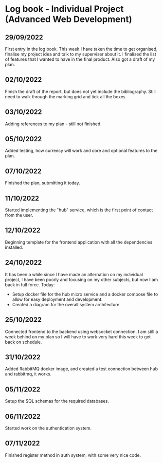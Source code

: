 # Log book - Individual Project (Advanced Web Development)

## 29/09/2022
First entry in the log book. This week I have taken the time to get organised, finalise my project idea and talk to my superviser about it. I finalised the list of features that I wanted to have in the final product. Also got a draft of my plan.

## 02/10/2022
Finish the draft of the report, but does not yet include the bibliography. Still need to walk through the marking grid and tick all the boxes.

## 03/10/2022
Adding references to my plan - still not finished.

## 05/10/2022
Added testing, how currency will work and core and optional features to the plan.

## 07/10/2022
Finished the plan, submitting it today.

## 11/10/2022
Started implementing the "hub" service, which is the first point of contact from the user.

## 12/10/2022
Beginning template for the frontend application with all the dependencies installed.

## 24/10/2022
It has been a while since I have made an alternation on my individual project, I have been poorly and focusing on my other subjects, but now I am back in full force.
Today:
- Setup docker file for the hub micro service and a docker compose file to allow for easy deployment and development.
- Created a diagram for the overall system architecture.

## 25/10/2022
Connected frontend to the backend using websocket connection. I am still a week behind on my plan so I will have to work very hard this week to get back on schedule.

## 31/10/2022
Added RabbitMQ docker image, and created a test connection between hub and rabbitmq, it works.

## 05/11/2022
Setup the SQL schemas for the required databases.

## 06/11/2022
Started work on the authentication system.

## 07/11/2022
Finished register method in auth system, with some very nice code.

